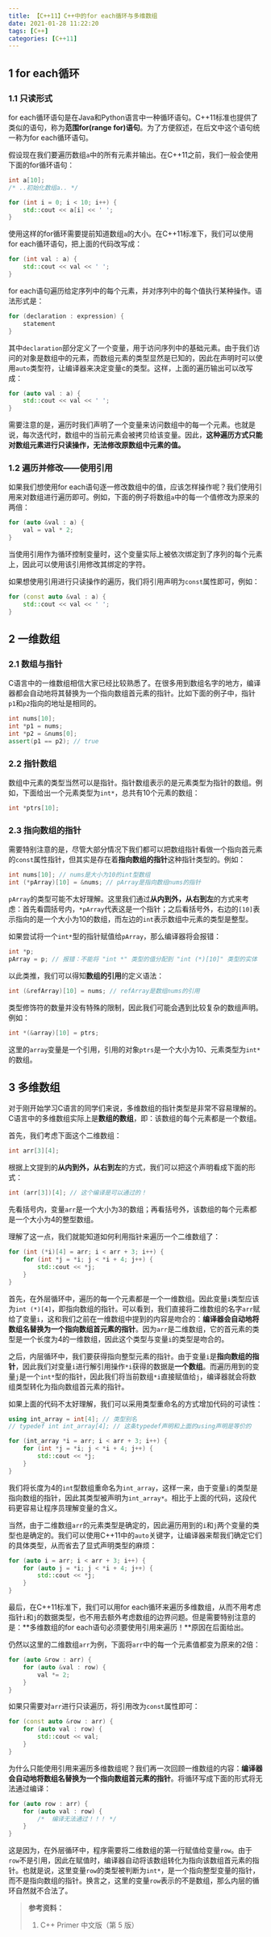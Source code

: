 ```yaml
---
title: 【C++11】C++中的for each循环与多维数组
date: 2021-01-28 11:22:20
tags: [C++]
categories: [C++11]
---
```


## 1 for each循环

### 1.1 只读形式

for each循环语句是在Java和Python语言中一种循环语句。C++11标准也提供了类似的语句，称为**范围for(range for)语句**。为了方便叙述，在后文中这个语句统一称为for each循环语句。

假设现在我们要遍历数组`a`中的所有元素并输出。在C++11之前，我们一般会使用下面的for循环语句：

```cpp
int a[10];
/* ..初始化数组a.. */

for (int i = 0; i < 10; i++) {
    std::cout << a[i] << ' ';
}
```

使用这样的for循环需要提前知道数组`a`的大小。在C++11标准下，我们可以使用for each循环语句，把上面的代码改写成：

```cpp
for (int val : a) {
    std::cout << val << ' ';
}
```

for each语句遍历给定序列中的每个元素，并对序列中的每个值执行某种操作。语法形式是：

```cpp
for (declaration : expression) {
    statement
}
```

其中`declaration`部分定义了一个变量，用于访问序列中的基础元素。由于我们访问的对象是数组中的元素，而数组元素的类型显然是已知的，因此在声明时可以使用`auto`类型符，让编译器来决定变量c的类型。这样，上面的遍历输出可以改写成：

```cpp
for (auto val : a) {
    std::cout << val << ' ';
}
```

需要注意的是，遍历时我们声明了一个变量来访问数组中的每一个元素。也就是说，每次迭代时，数组中的当前元素会被拷贝给该变量。因此，**这种遍历方式只能对数组元素进行只读操作，无法修改原数组中元素的值。**

### 1.2 遍历并修改——使用引用

如果我们想使用for each语句逐一修改数组中的值，应该怎样操作呢？我们使用引用来对数组进行遍历即可。例如，下面的例子将数组`a`中的每一个值修改为原来的两倍：

```cpp
for (auto &val : a) {
    val = val * 2;
}
```

当使用引用作为循环控制变量时，这个变量实际上被依次绑定到了序列的每个元素上，因此可以使用该引用修改其绑定的字符。

如果想使用引用进行只读操作的遍历，我们将引用声明为`const`属性即可，例如：

<!--More-->

```cpp
for (const auto &val : a) {
    std::cout << val << ' ';
}
```

## 2 一维数组

### 2.1 数组与指针

C语言中的一维数组相信大家已经比较熟悉了。在很多用到数组名字的地方，编译器都会自动地将其替换为一个指向数组首元素的指针。比如下面的例子中，指针`p1`和`p2`指向的地址是相同的。

```cpp
int nums[10];
int *p1 = nums;
int *p2 = &nums[0];
assert(p1 == p2); // true
```

### 2.2 指针数组

数组中元素的类型当然可以是指针。指针数组表示的是元素类型为指针的数组。例如，下面给出一个元素类型为`int*`，总共有10个元素的数组：

```cpp
int *ptrs[10];
```

### 2.3 指向数组的指针

需要特别注意的是，尽管大部分情况下我们都可以把数组指针看做一个指向首元素的`const`属性指针，但其实是存在着**指向数组的指针**这种指针类型的。例如：

```cpp
int nums[10]; // nums是大小为10的int型数组
int (*pArray)[10] = &nums; // pArray是指向数组nums的指针
```

`pArray`的类型可能不太好理解。这里我们通过**从内到外，从右到左**的方式来考虑：首先看圆括号内，`*pArray`代表这是一个指针；之后看括号外，右边的`[10]`表示指向的是一个大小为10的数组，而左边的`int`表示数组中元素的类型是整型。

如果尝试将一个`int*`型的指针赋值给`pArray`，那么编译器将会报错：

```cpp
int *p;
pArray = p; // 报错：不能将 "int *" 类型的值分配到 "int (*)[10]" 类型的实体
```

以此类推，我们可以得知**数组的引用**的定义语法：

```cpp
int (&refArray)[10] = nums; // refArray是数组nums的引用
```

类型修饰符的数量并没有特殊的限制，因此我们可能会遇到比较复杂的数组声明。例如：

```cpp
int *(&array)[10] = ptrs;
```

这里的`array`变量是一个引用，引用的对象`ptrs`是一个大小为10、元素类型为`int*`的数组。

### 

## 3 多维数组

对于刚开始学习C语言的同学们来说，多维数组的指针类型是非常不容易理解的。C语言中的多维数组实际上是**数组的数组**，即：该数组的每个元素都是一个数组。

首先，我们考虑下面这个二维数组：

```cpp
int arr[3][4];
```

根据上文提到的**从内到外，从右到左**的方式，我们可以把这个声明看成下面的形式：

```cpp
int (arr[3])[4]; // 这个编译是可以通过的！
```

先看括号内，变量`arr`是一个大小为3的数组；再看括号外，该数组的每个元素都是一个大小为4的整型数组。

理解了这一点，我们就能知道如何利用指针来遍历一个二维数组了：

```cpp
for (int (*i)[4] = arr; i < arr + 3; i++) {
    for (int *j = *i; j < *i + 4; j++) {
        std::cout << *j;
    }
}
```

首先，在外层循环中，遍历的每一个元素都是一个一维数组。因此变量`i`类型应该为`int (*)[4]`，即指向数组的指针。可以看到，我们直接将二维数组的名字`arr`赋给了变量`i`，这和我们之前在一维数组中提到的内容是吻合的：**编译器会自动地将数组名替换为一个指向数组首元素的指针**。因为`arr`是二维数组，它的首元素的类型是一个长度为4的一维数组，因此这个类型与变量`i`的类型是吻合的。

之后，内层循环中，我们要获得指向整型元素的指针。由于变量`i`是**指向数组的指针**，因此我们对变量`i`进行解引用操作`*i`获得的数据是**一个数组**。而遍历用到的变量`j`是一个`int*`型的指针，因此我们将当前数组`*i`直接赋值给`j`，编译器就会将数组类型转化为指向数组首元素的指针。

如果上面的代码不太好理解，我们可以采用类型重命名的方式增加代码的可读性：

```cpp
using int_array = int[4]; // 类型别名
// typedef int int_array[4]; // 这条typedef声明和上面的using声明是等价的

for (int_array *i = arr; i < arr + 3; i++) {
    for (int *j = *i; j < *i + 4; j++) {
        std::cout << *j;
    }
}
```

我们将长度为4的`int`型数组重命名为`int_array`，这样一来，由于变量`i`的类型是指向数组的指针，因此其类型被声明为`int_array*`。相比于上面的代码，这段代码更容易让程序员理解变量的含义。

当然，由于二维数组`arr`的元素类型是确定的，因此遍历用到的`i`和`j`两个变量的类型也是确定的。我们可以使用C++11中的`auto`关键字，让编译器来帮我们确定它们的具体类型，从而省去了显式声明类型的麻烦：

```cpp
for (auto i = arr; i < arr + 3; i++) {
    for (auto j = *i; j < *i + 4; j++) {
        std::cout << *j;
    }
}
```

最后，在C++11标准下，我们可以用for each循环来遍历多维数组，从而不用考虑指针`i`和`j`的数据类型，也不用去额外考虑数组的边界问题。但是需要特别注意的是：**多维数组的for each语句必须要使用引用来遍历！**原因在后面给出。

仍然以这里的二维数组`arr`为例，下面将`arr`中的每一个元素值都变为原来的2倍：

```cpp
for (auto &row : arr) {
    for (auto &val : row) {
        val *= 2;
    }
}
```

如果只需要对`arr`进行只读遍历，将引用改为`const`属性即可：

```cpp
for (const auto &row : arr) {
    for (auto val : row) {
        std::cout << val;
    }
}
```

为什么只能使用引用来遍历多维数组呢？我们再一次回顾一维数组的内容：**编译器会自动地将数组名替换为一个指向数组首元素的指针**。将循环写成下面的形式将无法通过编译：

```cpp
for (auto row : arr) {
    for (auto val : row) { 
        /*  编译无法通过！！！ */
    }
}
```

这是因为，在外层循环中，程序需要将二维数组的第一行赋值给变量`row`。由于`row`不是引用，因此在赋值时，编译器自动将该数组转化为指向该数组首元素的指针。也就是说，这里变量`row`的类型被判断为`int*`，是一个指向整型变量的指针，而不是指向数组的指针。换言之，这里的变量`row`表示的不是数组，那么内层的循环自然就不合法了。



> **参考资料：**
>
> 1. C++ Primer 中文版（第 5 版）